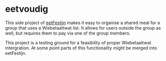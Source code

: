 # eetvoudig

This side project of [eetFestijn](joostrijneveld/eetFestijn) makes it easy to organise a shared meal for a group that uses a Wiebetaaltwat list. It allows for users outside the group as well, but requires them to pay via one of the group members.

This project is a testing ground for a feasibility of proper Wiebetaaltwat intergration. At some point parts of this functionality might be merged into eetFestijn.
